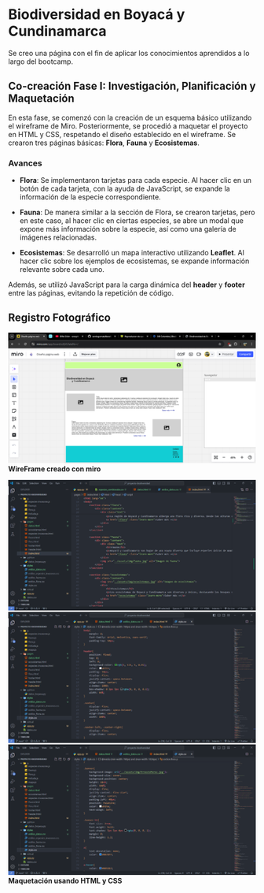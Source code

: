 # Biodiversidad en Boyacá y Cundinamarca
Se creo una página con el fin de aplicar los conocimientos aprendidos a lo largo del bootcamp.

## Co-creación Fase I: Investigación, Planificación y Maquetación

En esta fase, se comenzó con la creación de un esquema básico utilizando el wireframe de Miro. Posteriormente, se procedió a maquetar el proyecto en HTML y CSS, respetando el diseño establecido en el wireframe. Se crearon tres páginas básicas: **Flora**, **Fauna** y **Ecosistemas**.

### Avances

- **Flora**: Se implementaron tarjetas para cada especie. Al hacer clic en un botón de cada tarjeta, con la ayuda de JavaScript, se expande la información de la especie correspondiente.
  
- **Fauna**: De manera similar a la sección de Flora, se crearon tarjetas, pero en este caso, al hacer clic en ciertas especies, se abre un modal que expone más información sobre la especie, así como una galería de imágenes relacionadas.

- **Ecosistemas**: Se desarrolló un mapa interactivo utilizando **Leaflet**. Al hacer clic sobre los ejemplos de ecosistemas, se expande información relevante sobre cada uno.

Además, se utilizó JavaScript para la carga dinámica del **header** y **footer** entre las páginas, evitando la repetición de código.

## Registro Fotográfico

![WireFrame](https://github.com/santiagomatallana4/co-creacion-fase1/blob/main/fase%201/1.png)
**WireFrame creado con miro**

![Maquetación](https://github.com/santiagomatallana4/co-creacion-fase1/blob/main/fase%201/2.png)
![Maquetación](https://github.com/santiagomatallana4/co-creacion-fase1/blob/main/fase%201/3.png)
![Maquetación](https://github.com/santiagomatallana4/co-creacion-fase1/blob/main/fase%201/4.png)
**Maquetación usando HTML y CSS**



